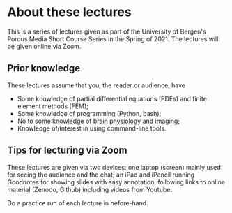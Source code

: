 # About these lectures #

This is a series of lectures given as part of the University of
Bergen's Porous Media Short Course Series in the Spring of 2021. The
lectures will be given online via Zoom. 

## Prior knowledge  ##

These lectures assume that you, the reader or audience, have

* Some knowledge of partial differential equations (PDEs) and finite
  element methods (FEM);
* Some knowledge of programming (Python, bash);
* No to some knowledge of brain physiology and imaging;
* Knowledge of/Interest in using command-line tools.

## Tips for lecturing via Zoom ##

These lectures are given via two devices: one laptop (screen) mainly
used for seeing the audience and the chat; an iPad and iPencil running
Goodnotes for showing slides with easy annotation, following links to
online material (Zenodo, Github) including videos from Youtube. 

Do a practice run of each lecture in before-hand.

